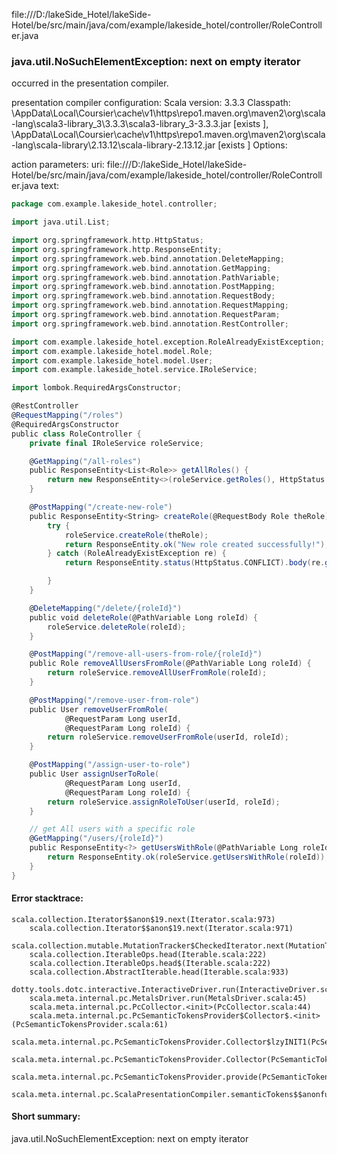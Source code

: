 file:///D:/lakeSide_Hotel/lakeSide-Hotel/be/src/main/java/com/example/lakeside_hotel/controller/RoleController.java
### java.util.NoSuchElementException: next on empty iterator

occurred in the presentation compiler.

presentation compiler configuration:
Scala version: 3.3.3
Classpath:
<HOME>\AppData\Local\Coursier\cache\v1\https\repo1.maven.org\maven2\org\scala-lang\scala3-library_3\3.3.3\scala3-library_3-3.3.3.jar [exists ], <HOME>\AppData\Local\Coursier\cache\v1\https\repo1.maven.org\maven2\org\scala-lang\scala-library\2.13.12\scala-library-2.13.12.jar [exists ]
Options:



action parameters:
uri: file:///D:/lakeSide_Hotel/lakeSide-Hotel/be/src/main/java/com/example/lakeside_hotel/controller/RoleController.java
text:
```scala
package com.example.lakeside_hotel.controller;

import java.util.List;

import org.springframework.http.HttpStatus;
import org.springframework.http.ResponseEntity;
import org.springframework.web.bind.annotation.DeleteMapping;
import org.springframework.web.bind.annotation.GetMapping;
import org.springframework.web.bind.annotation.PathVariable;
import org.springframework.web.bind.annotation.PostMapping;
import org.springframework.web.bind.annotation.RequestBody;
import org.springframework.web.bind.annotation.RequestMapping;
import org.springframework.web.bind.annotation.RequestParam;
import org.springframework.web.bind.annotation.RestController;

import com.example.lakeside_hotel.exception.RoleAlreadyExistException;
import com.example.lakeside_hotel.model.Role;
import com.example.lakeside_hotel.model.User;
import com.example.lakeside_hotel.service.IRoleService;

import lombok.RequiredArgsConstructor;

@RestController
@RequestMapping("/roles")
@RequiredArgsConstructor
public class RoleController {
    private final IRoleService roleService;

    @GetMapping("/all-roles")
    public ResponseEntity<List<Role>> getAllRoles() {
        return new ResponseEntity<>(roleService.getRoles(), HttpStatus.FOUND);
    }

    @PostMapping("/create-new-role")
    public ResponseEntity<String> createRole(@RequestBody Role theRole) {
        try {
            roleService.createRole(theRole);
            return ResponseEntity.ok("New role created successfully!");
        } catch (RoleAlreadyExistException re) {
            return ResponseEntity.status(HttpStatus.CONFLICT).body(re.getMessage());

        }
    }

    @DeleteMapping("/delete/{roleId}")
    public void deleteRole(@PathVariable Long roleId) {
        roleService.deleteRole(roleId);
    }

    @PostMapping("/remove-all-users-from-role/{roleId}")
    public Role removeAllUsersFromRole(@PathVariable Long roleId) {
        return roleService.removeAllUserFromRole(roleId);
    }

    @PostMapping("/remove-user-from-role")
    public User removeUserFromRole(
            @RequestParam Long userId,
            @RequestParam Long roleId) {
        return roleService.removeUserFromRole(userId, roleId);
    }

    @PostMapping("/assign-user-to-role")
    public User assignUserToRole(
            @RequestParam Long userId,
            @RequestParam Long roleId) {
        return roleService.assignRoleToUser(userId, roleId);
    }

    // get All users with a specific role
    @GetMapping("/users/{roleId}")
    public ResponseEntity<?> getUsersWithRole(@PathVariable Long roleId) {
        return ResponseEntity.ok(roleService.getUsersWithRole(roleId));
    }
}

```



#### Error stacktrace:

```
scala.collection.Iterator$$anon$19.next(Iterator.scala:973)
	scala.collection.Iterator$$anon$19.next(Iterator.scala:971)
	scala.collection.mutable.MutationTracker$CheckedIterator.next(MutationTracker.scala:76)
	scala.collection.IterableOps.head(Iterable.scala:222)
	scala.collection.IterableOps.head$(Iterable.scala:222)
	scala.collection.AbstractIterable.head(Iterable.scala:933)
	dotty.tools.dotc.interactive.InteractiveDriver.run(InteractiveDriver.scala:168)
	scala.meta.internal.pc.MetalsDriver.run(MetalsDriver.scala:45)
	scala.meta.internal.pc.PcCollector.<init>(PcCollector.scala:44)
	scala.meta.internal.pc.PcSemanticTokensProvider$Collector$.<init>(PcSemanticTokensProvider.scala:61)
	scala.meta.internal.pc.PcSemanticTokensProvider.Collector$lzyINIT1(PcSemanticTokensProvider.scala:61)
	scala.meta.internal.pc.PcSemanticTokensProvider.Collector(PcSemanticTokensProvider.scala:61)
	scala.meta.internal.pc.PcSemanticTokensProvider.provide(PcSemanticTokensProvider.scala:90)
	scala.meta.internal.pc.ScalaPresentationCompiler.semanticTokens$$anonfun$1(ScalaPresentationCompiler.scala:110)
```
#### Short summary: 

java.util.NoSuchElementException: next on empty iterator
